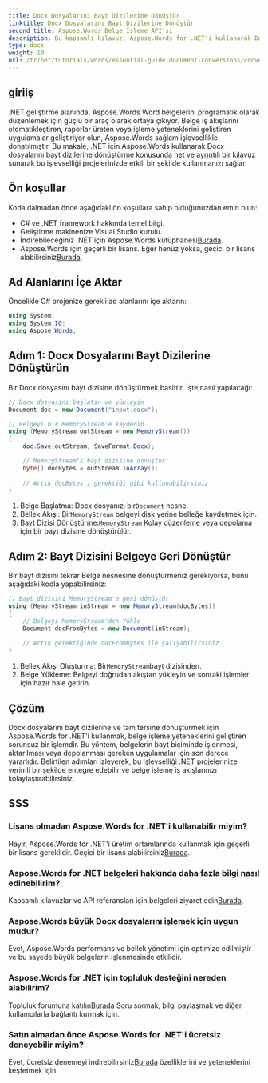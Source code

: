 ```yaml
---
title: Docx Dosyalarını Bayt Dizilerine Dönüştür
linktitle: Docx Dosyalarını Bayt Dizilerine Dönüştür
second_title: Aspose.Words Belge İşleme API'si
description: Bu kapsamlı kılavuz, Aspose.Words for .NET'i kullanarak Docx dosyalarını bayt dizilerine ve ardından tekrar belge nesnelerine dönüştürme sürecinde size yol gösterir.
type: docs
weight: 10
url: /tr/net/tutorials/words/essential-guide-document-conversions/convert-docx-to-byte-arrays/
---
```

## giriiş

.NET geliştirme alanında, Aspose.Words Word belgelerini programatik olarak düzenlemek için güçlü bir araç olarak ortaya çıkıyor. Belge iş akışlarını otomatikleştiren, raporlar üreten veya işleme yeteneklerini geliştiren uygulamalar geliştiriyor olun, Aspose.Words sağlam işlevsellikle donatılmıştır. Bu makale, .NET için Aspose.Words kullanarak Docx dosyalarını bayt dizilerine dönüştürme konusunda net ve ayrıntılı bir kılavuz sunarak bu işlevselliği projelerinizde etkili bir şekilde kullanmanızı sağlar.

## Ön koşullar

Koda dalmadan önce aşağıdaki ön koşullara sahip olduğunuzdan emin olun:

- C# ve .NET framework hakkında temel bilgi.
- Geliştirme makinenize Visual Studio kurulu.
-  İndirebileceğiniz .NET için Aspose.Words kütüphanesi[Burada](https://releases.aspose.com/words/net/).
- Aspose.Words için geçerli bir lisans. Eğer henüz yoksa, geçici bir lisans alabilirsiniz[Burada](https://purchase.conholdate.com/temporary-license/).

## Ad Alanlarını İçe Aktar

Öncelikle C# projenize gerekli ad alanlarını içe aktarın:

```csharp
using System;
using System.IO;
using Aspose.Words;
```

## Adım 1: Docx Dosyalarını Bayt Dizilerine Dönüştürün

Bir Docx dosyasını bayt dizisine dönüştürmek basittir. İşte nasıl yapılacağı:

```csharp
// Docx dosyasını başlatın ve yükleyin
Document doc = new Document("input.docx");

// Belgeyi bir MemoryStream'e kaydedin
using (MemoryStream outStream = new MemoryStream())
{
    doc.Save(outStream, SaveFormat.Docx);

    // MemoryStream'i bayt dizisine dönüştür
    byte[] docBytes = outStream.ToArray();
    
    // Artık docBytes'ı gerektiği gibi kullanabilirsiniz
}
```
1.  Belge Başlatma: Docx dosyanızı bir`Document` nesne.
2.  Bellek Akışı: Bir`MemoryStream` belgeyi disk yerine belleğe kaydetmek için.
3.  Bayt Dizisi Dönüştürme:`MemoryStream` Kolay düzenleme veya depolama için bir bayt dizisine dönüştürülür.

## Adım 2: Bayt Dizisini Belgeye Geri Dönüştür

Bir bayt dizisini tekrar Belge nesnesine dönüştürmeniz gerekiyorsa, bunu aşağıdaki kodla yapabilirsiniz:

```csharp
// Bayt dizisini MemoryStream'e geri dönüştür
using (MemoryStream inStream = new MemoryStream(docBytes))
{
    // Belgeyi MemoryStream'den Yükle
    Document docFromBytes = new Document(inStream);
    
    // Artık gerektiğinde docFromBytes ile çalışabilirsiniz
}
```
1.  Bellek Akışı Oluşturma: Bir`MemoryStream`bayt dizisinden.
2. Belge Yükleme: Belgeyi doğrudan akıştan yükleyin ve sonraki işlemler için hazır hale getirin.

## Çözüm

Docx dosyalarını bayt dizilerine ve tam tersine dönüştürmek için Aspose.Words for .NET'i kullanmak, belge işleme yeteneklerini geliştiren sorunsuz bir işlemdir. Bu yöntem, belgelerin bayt biçiminde işlenmesi, aktarılması veya depolanması gereken uygulamalar için son derece yararlıdır. Belirtilen adımları izleyerek, bu işlevselliği .NET projelerinize verimli bir şekilde entegre edebilir ve belge işleme iş akışlarınızı kolaylaştırabilirsiniz.

## SSS

### Lisans olmadan Aspose.Words for .NET'i kullanabilir miyim?
 Hayır, Aspose.Words for .NET'i üretim ortamlarında kullanmak için geçerli bir lisans gereklidir. Geçici bir lisans alabilirsiniz[Burada](https://purchase.conholdate.com/temporary-license/).

### Aspose.Words for .NET belgeleri hakkında daha fazla bilgi nasıl edinebilirim?
 Kapsamlı kılavuzlar ve API referansları için belgeleri ziyaret edin[Burada](https://reference.aspose.com/words/net/).

### Aspose.Words büyük Docx dosyalarını işlemek için uygun mudur?
Evet, Aspose.Words performans ve bellek yönetimi için optimize edilmiştir ve bu sayede büyük belgelerin işlenmesinde etkilidir.

### Aspose.Words for .NET için topluluk desteğini nereden alabilirim?
 Topluluk forumuna katılın[Burada](https://forum.aspose.com/c/words/8) Soru sormak, bilgi paylaşmak ve diğer kullanıcılarla bağlantı kurmak için.

### Satın almadan önce Aspose.Words for .NET'i ücretsiz deneyebilir miyim?
 Evet, ücretsiz denemeyi indirebilirsiniz[Burada](https://releases.aspose.com/) özelliklerini ve yeteneklerini keşfetmek için.